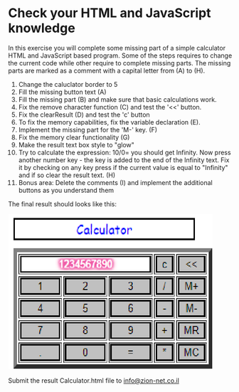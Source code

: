 # Check your HTML and JavaScript knowledge

In this exercise you will complete some missing part of a simple calculator HTML and JavaScript based program. Some of the steps requires to change the current code while other require to complete missing parts. The missing parts are marked as a comment with a capital letter from (A) to (H).

1. Change the caluclator border to 5
2. Fill the missing button text (A)
3. Fill the missing part (B) and make sure that basic calculations work.
4. Fix the remove character function (C) and test the '\<\<' button.
5. Fix the clearResult (D) and test the 'c' button
6. To fix the memory capabilities, fix the variable declaration (E).
7. Implement the missing part for the 'M-' key. (F)
8. Fix the memory clear functionality (G)
9. Make the result text box style to "glow"
10. Try to calculate the expression: 10/0= you should get Infinity. Now press another number key - the key is added to the end of the Infinity text. Fix it by checking on any key press if the current value is equal to "Infinity" and if so clear the result text. (H)
11. Bonus area: Delete the comments (I) and implement the additional buttons as you understand them

The final result should looks like this:

![final result](https://github.com/alonf/BasicHTMLJSCalcExam/blob/main/Images/Final.png)

Submit the result Calculator.html file to info@zion-net.co.il 
